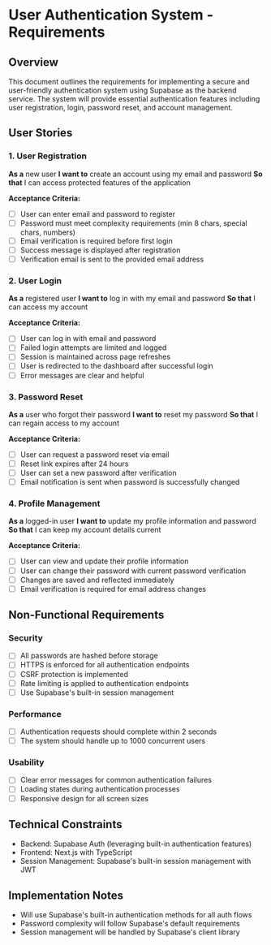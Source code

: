 # User Authentication System - Requirements

## Overview

This document outlines the requirements for implementing a secure and user-friendly authentication system using Supabase as the backend service. The system will provide essential authentication features including user registration, login, password reset, and account management.

## User Stories

### 1. User Registration

**As a** new user
**I want to** create an account using my email and password
**So that** I can access protected features of the application

**Acceptance Criteria:**

- [ ] User can enter email and password to register
- [ ] Password must meet complexity requirements (min 8 chars, special chars, numbers)
- [ ] Email verification is required before first login
- [ ] Success message is displayed after registration
- [ ] Verification email is sent to the provided email address

### 2. User Login

**As a** registered user
**I want to** log in with my email and password
**So that** I can access my account

**Acceptance Criteria:**

- [ ] User can log in with email and password
- [ ] Failed login attempts are limited and logged
- [ ] Session is maintained across page refreshes
- [ ] User is redirected to the dashboard after successful login
- [ ] Error messages are clear and helpful

### 3. Password Reset

**As a** user who forgot their password
**I want to** reset my password
**So that** I can regain access to my account

**Acceptance Criteria:**

- [ ] User can request a password reset via email
- [ ] Reset link expires after 24 hours
- [ ] User can set a new password after verification
- [ ] Email notification is sent when password is successfully changed

### 4. Profile Management

**As a** logged-in user
**I want to** update my profile information and password
**So that** I can keep my account details current

**Acceptance Criteria:**

- [ ] User can view and update their profile information
- [ ] User can change their password with current password verification
- [ ] Changes are saved and reflected immediately
- [ ] Email verification is required for email address changes

## Non-Functional Requirements

### Security

- [ ] All passwords are hashed before storage
- [ ] HTTPS is enforced for all authentication endpoints
- [ ] CSRF protection is implemented
- [ ] Rate limiting is applied to authentication endpoints
- [ ] Use Supabase's built-in session management

### Performance

- [ ] Authentication requests should complete within 2 seconds
- [ ] The system should handle up to 1000 concurrent users

### Usability

- [ ] Clear error messages for common authentication failures
- [ ] Loading states during authentication processes
- [ ] Responsive design for all screen sizes

## Technical Constraints

- Backend: Supabase Auth (leveraging built-in authentication features)
- Frontend: Next.js with TypeScript
- Session Management: Supabase's built-in session management with JWT

## Implementation Notes

- Will use Supabase's built-in authentication methods for all auth flows
- Password complexity will follow Supabase's default requirements
- Session management will be handled by Supabase's client library
